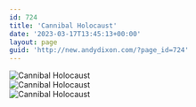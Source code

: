 ```yaml
---
id: 724
title: 'Cannibal Holocaust'
date: '2023-03-17T13:45:13+00:00'
layout: page
guid: 'http://new.andydixon.com/?page_id=724'
---
```


![Cannibal Holocaust](https://i0.wp.com/assets.g8x2.ldn.idrivee2-23.com/posters/Cannibal%20Holocaust%2004.jpg?w=1200&ssl=1 "Cannibal Holocaust")  
![Cannibal Holocaust](https://i0.wp.com/assets.g8x2.ldn.idrivee2-23.com/posters/Cannibal%20Holocaust%2005.jpg?w=1200&ssl=1 "Cannibal Holocaust")  
![Cannibal Holocaust](https://i0.wp.com/assets.g8x2.ldn.idrivee2-23.com/posters/Cannibal%20Holocaust%2006.jpg?w=1200&ssl=1 "Cannibal Holocaust")